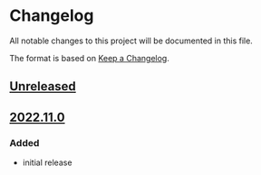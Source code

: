# Changelog
All notable changes to this project will be documented in this file.

The format is based on [Keep a Changelog](https://keepachangelog.com/).

## [Unreleased]

## [2022.11.0]

### Added
- initial release

[Unreleased]: https://github.com/yaq-project/yaqd-seek/compare/v2022.11.0...main
[2022.11.0]: https://github.com/yaq-project/yaqd-seek/v2022.11.0
